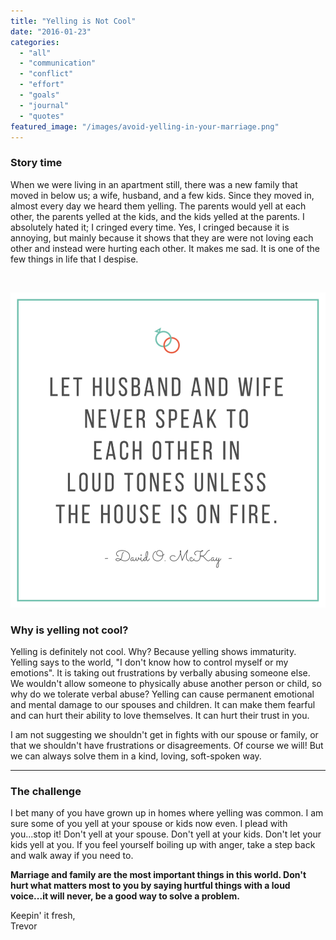 ```yaml
---
title: "Yelling is Not Cool"
date: "2016-01-23"
categories: 
  - "all"
  - "communication"
  - "conflict"
  - "effort"
  - "goals"
  - "journal"
  - "quotes"
featured_image: "/images/avoid-yelling-in-your-marriage.png"
---
```


### Story time

When we were living in an apartment still, there was a new family that moved in below us; a wife, husband, and a few kids. Since they moved in, almost every day we heard them yelling. The parents would yell at each other, the parents yelled at the kids, and the kids yelled at the parents. I absolutely hated it; I cringed every time. Yes, I cringed because it is annoying, but mainly because it shows that they are were not loving each other and instead were hurting each other. It makes me sad. It is one of the few things in life that I despise.

 

![yelling, shouting, anger in marriage, marriage fights, marriage arguments, relationship advice, marriage advice, marriage downfalls, yelling in marriage, not yelling in marriage, avoiding yelling in marriage, don't raise your voice in marriage, relationship advice, relationship help, keys to a successful relationship, david o mckay quotes, lds quotes, good lds quotes on marriage, let husband and wife never speak to one another in loud tones unless the house is on fire](/images/never-yell.png)

### Why is yelling not cool?

Yelling is definitely not cool. Why? Because yelling shows immaturity. Yelling says to the world, "I don't know how to control myself or my emotions". It is taking out frustrations by verbally abusing someone else. We wouldn't allow someone to physically abuse another person or child, so why do we tolerate verbal abuse? Yelling can cause permanent emotional and mental damage to our spouses and children. It can make them fearful and can hurt their ability to love themselves. It can hurt their trust in you.

I am not suggesting we shouldn't get in fights with our spouse or family, or that we shouldn't have frustrations or disagreements. Of course we will! But we can always solve them in a kind, loving, soft-spoken way.

* * *

### The challenge

I bet many of you have grown up in homes where yelling was common. I am sure some of you yell at your spouse or kids now even. I plead with you...stop it! Don't yell at your spouse. Don't yell at your kids. Don't let your kids yell at you. If you feel yourself boiling up with anger, take a step back and walk away if you need to.

**Marriage and family are the most important things in this world. Don't hurt what matters most to you by saying hurtful things with a loud voice...it will never, be a good way to solve a problem.**

Keepin' it fresh,  
Trevor
